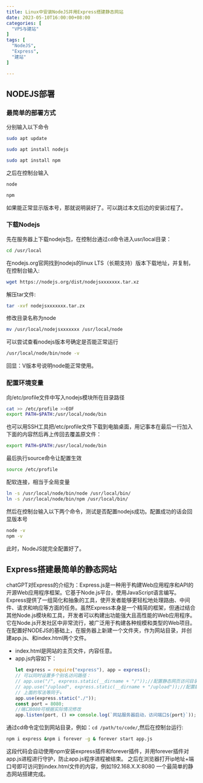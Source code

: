 ```yaml
---
title: Linux中安装NodeJS并用Express搭建静态网站
date: 2023-05-10T16:00:00+08:00
categories: [
  "VPS与建站"
]
tags: [
  "NodeJS",
  "Express",
  "建站"
]

---
```


## NODEJS部署

### 最简单的部署方式
分别输入以下命令
```bash
sudo apt update

sudo apt install nodejs

sudo apt install npm
```
之后在控制台输入
```bash
node

npm
```
如果能正常显示版本号，那就说明装好了。可以跳过本文后边的安装过程了。

### 下载Nodejs
先在服务器上下载nodejs包，在控制台通过`cd`命令进入usr/local目录：
```bash
cd /usr/local
```
在nodejs.org官网找到nodejs的linux LTS（长期支持）版本下载地址，并复制，在控制台输入:
```bash
wget https://nodejs.org/dist/nodejsxxxxxxx.tar.xz
```
解压tar文件:
```bash
tar -xvf nodejsxxxxxxx.tar.zx
```
修改目录名称为node
```bash
mv /usr/local/nodejsxxxxxxx /usr/local/node
```
可以尝试查看nodejs版本号确定是否能正常运行
```bash
/usr/local/node/bin/node -v
```
回显：V版本号说明node能正常使用。
### 配置环境变量
向/etc/profile文件中写入nodejs模块所在目录路径
```bash
cat >> /etc/profile >>EOF
export PATH=$PATH:/usr/local/node/bin
```
也可以用SSH工具把/etc/profile文件下载到电脑桌面，用记事本在最后一行加入下面的内容然后再上传回去覆盖原文件：
```bash
export PATH=$PATH:/usr/local/node/bin
```
最后执行source命令让配置生效
```bash
source /etc/profile
```
配软连接，相当于全局变量
```bash
ln -s /usr/local/node/bin/node /usr/local/bin/
ln -s /usr/local/node/bin/npm /usr/local/bin/
```
然后在控制台输入以下两个命令，测试是否配置nodejs成功。配置成功的话会回显版本号
```bash
node -v
npm -v
```
此时，NodeJS就完全配置好了。
## Express搭建最简单的静态网站
chatGPT对Express的介绍为：Express.js是一种用于构建Web应用程序和API的开源Web应用程序框架。它基于Node.js平台，使用JavaScript语言编写。Express提供了一组简化和抽象的工具，使开发者能够更轻松地处理路由、中间件、请求和响应等方面的任务。虽然Express本身是一个精简的框架，但通过结合其他Node.js模块和工具，开发者可以构建出功能强大且高性能的Web应用程序。它在Node.js开发社区中非常流行，被广泛用于构建各种规模和类型的Web项目。
在配置好NODEJS的基础上，在服务器上新建一个文件夹，作为网站目录，并创建app.js、和index.html两个文件。
+ index.html是网站的主页文件，内容任意。
+ app.js内容如下：
    ```js
    let express = require("express"), app = express();
    // 可以同时设置多个别名访问路径：
    // app.use("/", express.static(__dirname + "/"));//配置静态网页访问目录【前端代码就放这个文件夹】（用于外部访问http://127.0.0.1/）
    // app.use("/upload", express.static(__dirname + "/upload"));//配置静态资源文件目录路径（用于外部访问http://127.0.0.1/upload/资源文件）
    // 上面的写法等同于↓
    app.use(express.static("./"));
    const port = 8080;
    //端口8080可根据实际情况修改
    app.listen(port, () => console.log(`网站服务器启动，访问端口${port}`));
    ```
通过cd命令定位到网站目录，例如：`cd /path/to/code/`,然后在控制台运行:
```bash
npm i express &npm i forever -g & forever start app.js
```
这段代码会自动使用npm安装express插件和forever插件，并用forever插件对app.js进程进行守护，防止app.js程序进程被结束。
之后在浏览器打开ip地址+端口号即可访问到index.html文件的内容，例如192.168.X.X:8080
一个最简单的静态网站搭建完成。
